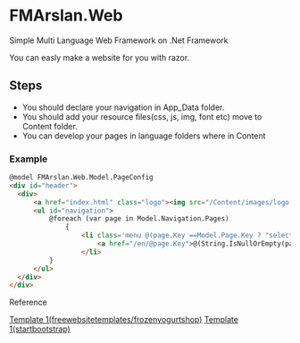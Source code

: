 # FMArslan.Web
Simple Multi Language Web Framework on .Net Framework

You can easly make a website for you with razor. 

## Steps
  * You should declare your navigation in App_Data folder.
  * You should add your resource files(css, js, img, font etc) move to Content folder.
  * You can develop your pages in language folders where in Content
  
  ### Example
  
  ``` HTML
@model FMArslan.Web.Model.PageConfig
<div id="header">
    <div>
        <a href="index.html" class="logo"><img src="/Content/images/logo.png" alt=""></a>
        <ul id="navigation">
            @foreach (var page in Model.Navigation.Pages)
                {
                    <li class='menu @(page.Key ==Model.Page.Key ? "selected":"" )'>
                        <a href="/en/@page.Key">@(String.IsNullOrEmpty(page["enTitle"])==false? page["enTitle"] : (String.IsNullOrEmpty(page.Title) == false ? page.Title : page.Key))</a>
                    </li>
            }
        </ul>
    </div>
</div>
  ```

Reference

<a href="https://freewebsitetemplates.com/preview/frozenyogurtshop/index.html" target="_blank">Template 1(freewebsitetemplates/frozenyogurtshop)</a>
<a href="https://startbootstrap.com/themes/creative/" target="_blank">Template 1(startbootstrap)</a>
